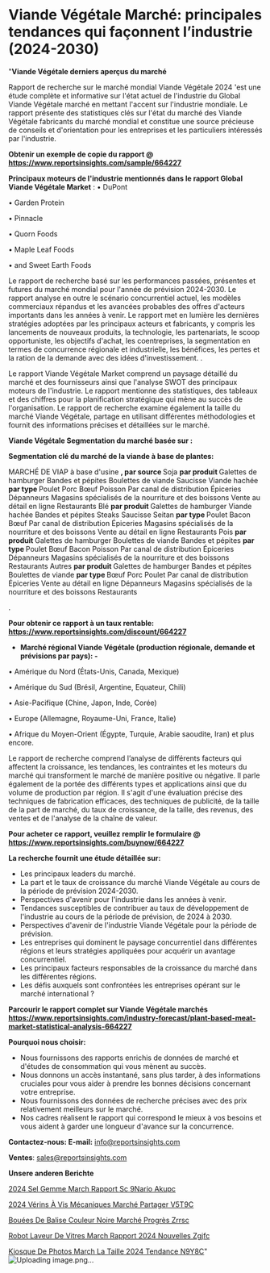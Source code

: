 # Viande Végétale Marché: principales tendances qui façonnent l’industrie (2024-2030)

"<strong>Viande Végétale derniers aperçus du marché</strong>

Rapport de recherche sur le marché mondial Viande Végétale 2024 'est une étude complète et informative sur l'état actuel de l'industrie du Global Viande Végétale marché en mettant l'accent sur l'industrie mondiale. Le rapport présente des statistiques clés sur l'état du marché des Viande Végétale fabricants du marché mondial et constitue une source précieuse de conseils et d'orientation pour les entreprises et les particuliers intéressés par l'industrie.

<strong>Obtenir un exemple de copie du rapport @ <a href=https://www.reportsinsights.com/sample/664227>https://www.reportsinsights.com/sample/664227</a></strong>

<strong>Principaux moteurs de l'industrie mentionnés dans le rapport Global Viande Végétale Market</strong> :
• DuPont

• Garden Protein

• Pinnacle

• Quorn Foods

• Maple Leaf Foods

• and Sweet Earth Foods

Le rapport de recherche basé sur les performances passées, présentes et futures du marché mondial pour l'année de prévision 2024-2030. Le rapport analyse en outre le scénario concurrentiel actuel, les modèles commerciaux répandus et les avancées probables des offres d'acteurs importants dans les années à venir. Le rapport met en lumière les dernières stratégies adoptées par les principaux acteurs et fabricants, y compris les lancements de nouveaux produits, la technologie, les partenariats, le scoop opportuniste, les objectifs d'achat, les coentreprises, la segmentation en termes de concurrence régionale et industrielle, les bénéfices, les pertes et la ration de la demande avec des idées d'investissement. .

Le rapport Viande Végétale Market comprend un paysage détaillé du marché et des fournisseurs ainsi que l'analyse SWOT des principaux moteurs de l'industrie. Le rapport mentionne des statistiques, des tableaux et des chiffres pour la planification stratégique qui mène au succès de l'organisation. Le rapport de recherche examine également la taille du marché Viande Végétale, partage en utilisant différentes méthodologies et fournit des informations précises et détaillées sur le marché.

<strong>Viande Végétale Segmentation du marché basée sur :</strong>

<strong> Segmentation clé du marché de la viande à base de plantes: </strong>

MARCHÉ DE VIAP à base d'usine <strong>, par source </strong>
Soja
<strong> par produit </strong>
Galettes de hamburger
Bandes et pépites
Boulettes de viande
Saucisse
Viande hachée
<strong> par type </strong>
Poulet
Porc
Bœuf
Poisson
Par canal de distribution
Épiceries
Dépanneurs
Magasins spécialisés de la nourriture et des boissons
Vente au détail en ligne
Restaurants
Blé
<strong> par produit </strong>
Galettes de hamburger
Viande hachée
Bandes et pépites
Steaks
Saucisse
Seitan
<strong> par type </strong>
Poulet
Bacon
Bœuf
Par canal de distribution
Épiceries
Magasins spécialisés de la nourriture et des boissons
Vente au détail en ligne
Restaurants
Pois
<strong> par produit </strong>
Galettes de hamburger
Boulettes de viande
Bandes et pépites
<strong> par type </strong>
Poulet
Bœuf
Bacon
Poisson
Par canal de distribution
Épiceries
Dépanneurs
Magasins spécialisés de la nourriture et des boissons
Restaurants
Autres
<strong> par produit </strong>
Galettes de hamburger
Bandes et pépites
Boulettes de viande
<strong> par type </strong>
Bœuf
Porc
Poulet
Par canal de distribution
Épiceries
Vente au détail en ligne
Dépanneurs
Magasins spécialisés de la nourriture et des boissons
Restaurants

.

<strong>Pour obtenir ce rapport à un taux rentable: <a href=https://www.reportsinsights.com/discount/664227>https://www.reportsinsights.com/discount/664227</a></strong>
<ul>
  <li><strong>Marché régional Viande Végétale (production régionale, demande et prévisions par pays): -</strong></li>
</ul>
• Amérique du Nord (États-Unis, Canada, Mexique)

• Amérique du Sud (Brésil, Argentine, Equateur, Chili)

• Asie-Pacifique (Chine, Japon, Inde, Corée)

• Europe (Allemagne, Royaume-Uni, France, Italie)

• Afrique du Moyen-Orient (Égypte, Turquie, Arabie saoudite, Iran) et plus encore.

Le rapport de recherche comprend l’analyse de différents facteurs qui affectent la croissance, les tendances, les contraintes et les moteurs du marché qui transforment le marché de manière positive ou négative. Il parle également de la portée des différents types et applications ainsi que du volume de production par région. Il s'agit d'une évaluation précise des techniques de fabrication efficaces, des techniques de publicité, de la taille de la part de marché, du taux de croissance, de la taille, des revenus, des ventes et de l'analyse de la chaîne de valeur.

<strong>Pour acheter ce rapport, veuillez remplir le formulaire @   <a href=https://www.reportsinsights.com/buynow/664227>https://www.reportsinsights.com/buynow/664227</a></strong>

<strong>La recherche fournit une étude détaillée sur:</strong>
<ul>
  <li>Les principaux leaders du marché.</li>
  <li>La part et le taux de croissance du marché Viande Végétale au cours de la période de prévision 2024-2030.</li>
  <li>Perspectives d'avenir pour l'industrie dans les années à venir.</li>
  <li>Tendances susceptibles de contribuer au taux de développement de l'industrie au cours de la période de prévision, de 2024 à 2030.</li>
  <li>Perspectives d'avenir de l'industrie Viande Végétale pour la période de prévision.</li>
  <li>Les entreprises qui dominent le paysage concurrentiel dans différentes régions et leurs stratégies appliquées pour acquérir un avantage concurrentiel.</li>
  <li>Les principaux facteurs responsables de la croissance du marché dans les différentes régions.</li>
  <li>Les défis auxquels sont confrontées les entreprises opérant sur le marché international ?</li>
</ul>

<strong>Parcourir le rapport complet sur Viande Végétale marchés <a href=https://www.reportsinsights.com/industry-forecast/plant-based-meat-market-statistical-analysis-664227>https://www.reportsinsights.com/industry-forecast/plant-based-meat-market-statistical-analysis-664227</a></strong>

<strong>Pourquoi nous choisir:</strong>
<ul>
  <li>Nous fournissons des rapports enrichis de données de marché et d'études de consommation qui vous mènent au succès.</li>
  <li>Nous donnons un accès instantané, sans plus tarder, à des informations cruciales pour vous aider à prendre les bonnes décisions concernant votre entreprise.</li>
  <li>Nous fournissons des données de recherche précises avec des prix relativement meilleurs sur le marché.</li>
  <li>Nos cadres réalisent le rapport qui correspond le mieux à vos besoins et vous aident à garder une longueur d'avance sur la concurrence.</li>
</ul>
<strong>Contactez-nous:
</strong><strong>E-mail:</strong> <a href=mailto:info@reportsinsights.com>info@reportsinsights.com</a>

<strong>Ventes</strong>: <a href=mailto:sales@reportsinsights.com>sales@reportsinsights.com</a>

<strong>Unsere anderen Berichte</strong>

<a href=https://www.linkedin.com/pulse/2024-sel-gemme-march%C3%A9-rapport-sc%C3%A9nario-akupc/>2024 Sel Gemme March Rapport Sc 9Nario Akupc</a>

<a href=https://www.linkedin.com/pulse/2024-vérins-à-vis-mécaniques-marché-partager-v5t9c/>2024 Vérins À Vis Mécaniques Marché Partager V5T9C</a>

<a href=https://www.linkedin.com/pulse/bouées-de-balise-couleur-noire-marché-progrès-zrrsc/>Bouées De Balise Couleur Noire Marché Progrès Zrrsc</a>

<a href=https://www.linkedin.com/pulse/robot-laveur-de-vitres-march%C3%A9-rapport-2024-nouvelles-zgjfc/>Robot Laveur De Vitres March Rapport 2024 Nouvelles Zgjfc</a>

<a href=https://www.linkedin.com/pulse/kiosque-de-photos-march%C3%A9-la-taille-2024-tendance-n9y8c/>Kiosque De Photos March La Taille 2024 Tendance N9Y8C</a>"
![Uploading image.png…]()
